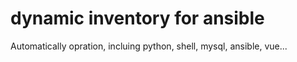 # dynamic inventory for ansible
Automatically opration, incluing python, shell, mysql, ansible, vue...
